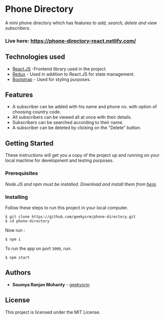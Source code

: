 # Phone Directory

A mini phone directory which has features to _add, search, delete and view subscribers_.

### Live here: https://phone-directory-react.netlify.com/

## Technologies used

- [React.JS](https://reactjs.org/) -Frontend library used in the project.
- [Redux](https://redux.js.org/) - Used in addition to React.JS for state management.
- [Bootstrap](http://getbootstrap.com/) - Used for styling purposes.

## Features

- A subscriber can be added with his name and phone no. with option of choosing country code.
- All subscribers can be viewed all at once with their details.
- Subscribers can be searched according to their name.
- A subscriber can be deleted by clicking on the "Delete" button.

## Getting Started

These instructions will get you a copy of the project up and running on your local machine for development and testing purposes.

### Prerequisites

_Node.JS and npm must be installed. Download and install them from [here](https://nodejs.org)._

### Installing

Follow these steps to run this project in your local computer.

```
$ git clone https://github.com/geekysrm/phone-directory.git
$ cd phone-directory
```

Now run :

```
$ npm i
```

To run the app on port `3000`, run:

```
$ npm start
```

## Authors

- **Soumya Ranjan Mohanty** - [geekysrm](https://github.com/geekysrm)

## License

This project is licensed under the MIT License.

